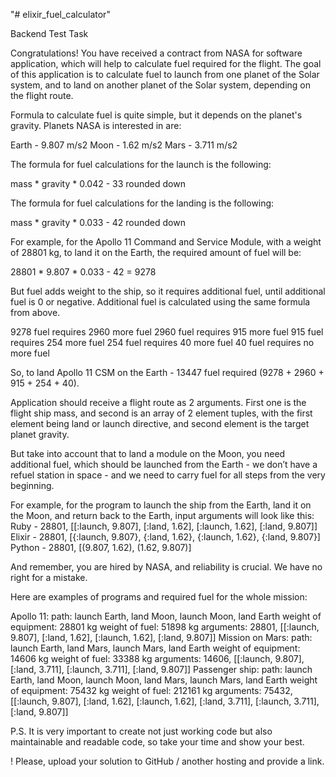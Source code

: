 "# elixir_fuel_calculator" 

Backend Test Task                 

Congratulations! You have received a contract from NASA for software application, which will help to calculate fuel required for the flight. The goal of this application is to calculate fuel to launch from one planet of the Solar system, and to land on another planet of the Solar system, depending on the flight route.

Formula to calculate fuel is quite simple, but it depends on the planet's gravity. Planets NASA is interested in are:

Earth - 9.807 m/s2
Moon - 1.62 m/s2
Mars - 3.711 m/s2

The formula for fuel calculations for the launch is the following:

mass * gravity * 0.042 - 33 rounded down

The formula for fuel calculations for the landing is the following:

mass * gravity * 0.033 - 42 rounded down

For example, for the Apollo 11 Command and Service Module, with a weight of 28801 kg, to land it on the Earth, the required amount of fuel will be:

28801 * 9.807 * 0.033 - 42 = 9278

But fuel adds weight to the ship, so it requires additional fuel, until additional fuel is 0 or negative. Additional fuel is calculated using the same formula from above.

9278 fuel requires 2960 more fuel
2960 fuel requires 915 more fuel
915 fuel requires 254 more fuel
254 fuel requires 40 more fuel
40 fuel requires no more fuel

So, to land Apollo 11 CSM on the Earth - 13447 fuel required (9278 + 2960 + 915 + 254 + 40).

Application should receive a flight route as 2 arguments. First one is the flight ship mass, and second is an array of 2 element tuples, with the first element being land or launch directive, and second element is the target planet gravity.

But take into account that to land a module on the Moon, you need additional fuel, which should be launched from the Earth - we don’t have a refuel station in space - and we need to carry fuel for all steps from the very beginning. 

For example, for the program to launch the ship from the Earth, land it on the Moon, and return back to the Earth, input arguments will look like this:
Ruby - 28801, [[:launch, 9.807], [:land, 1.62], [:launch, 1.62], [:land, 9.807]]
Elixir - 28801, [{:launch, 9.807}, {:land, 1.62}, {:launch, 1.62}, {:land, 9.807}]
Python - 28801, [(9.807, 1.62), (1.62, 9.807)]

And remember, you are hired by NASA, and reliability is crucial. We have no right for a mistake.

Here are examples of programs and required fuel for the whole mission:

Apollo 11:
path: launch Earth, land Moon, launch Moon, land Earth
weight of equipment: 28801 kg
weight of fuel: 51898 kg
arguments: 28801, [[:launch, 9.807], [:land, 1.62], [:launch, 1.62], [:land, 9.807]]
Mission on Mars:
path: launch Earth, land Mars, launch Mars, land Earth
weight of equipment: 14606 kg
weight of fuel: 33388 kg
arguments: 14606, [[:launch, 9.807], [:land, 3.711], [:launch, 3.711], [:land, 9.807]]
Passenger ship:
path: launch Earth, land Moon, launch Moon, land Mars, launch Mars, land Earth
weight of equipment: 75432 kg
weight of fuel: 212161 kg
arguments: 75432, [[:launch, 9.807], [:land, 1.62], [:launch, 1.62], [:land, 3.711], [:launch, 3.711], [:land, 9.807]]

P.S. It is very important to create not just working code but also maintainable and readable code, so take your time and show your best.

! Please, upload your solution to GitHub / another hosting and provide a link.
